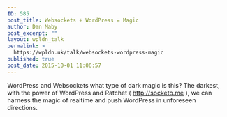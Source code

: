 ```yaml
---
ID: 585
post_title: Websockets + WordPress = Magic
author: Dan Maby
post_excerpt: ""
layout: wpldn_talk
permalink: >
  https://wpldn.uk/talk/websockets-wordpress-magic
published: true
post_date: 2015-10-01 11:06:57
---
```

WordPress and Websockets what type of dark magic is this? The darkest, with the power of WordPress and Ratchet ( http://socketo.me ), we can harness the magic of realtime and push WordPress in unforeseen directions.